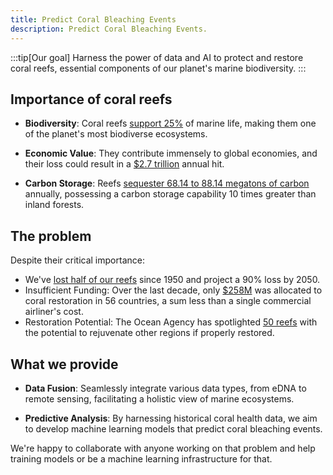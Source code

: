 ```yaml
---
title: Predict Coral Bleaching Events
description: Predict Coral Bleaching Events.
---
```


:::tip[Our goal]
Harness the power of data and AI to protect and restore coral reefs, essential components of our planet's marine biodiversity.
:::

## Importance of coral reefs

- **Biodiversity**: Coral reefs [support 25%](https://www.epa.gov/coral-reefs/basic-information-about-coral-reefs) of marine life, making them one of the planet's most biodiverse ecosystems.
- **Economic Value**: They contribute immensely to global economies, and their loss could result in a [$2.7 trillion](https://www.sciencedirect.com/science/article/pii/S0308597X17300635) annual hit.

- **Carbon Storage**: Reefs [sequester 68.14 to 88.14 megatons of carbon](https://www.coralguardian.org/en/carbon-balance-in-corals/) annually, possessing a carbon storage capability 10 times greater than inland forests.

## The problem

Despite their critical importance:

- We've [lost half of our reefs](<https://www.cell.com/one-earth/fulltext/S2590-3322(21)00474-7>) since 1950 and project a 90% loss by 2050.
- Insufficient Funding: Over the last decade, only [$258M](https://icriforum.org/coral-restoration-funding-report) was allocated to coral restoration in 56 countries, a sum less than a single commercial airliner's cost.
- Restoration Potential: The Ocean Agency has spotlighted [50 reefs](https://www.50reefs.org) with the potential to rejuvenate other regions if properly restored.

## What we provide

- **Data Fusion**: Seamlessly integrate various data types, from eDNA to remote sensing, facilitating a holistic view of marine ecosystems.

- **Predictive Analysis**: By harnessing historical coral health data, we aim to develop machine learning models that predict coral bleaching events.

We're happy to collaborate with anyone working on that problem and help training models or be a machine learning infrastructure for that.
